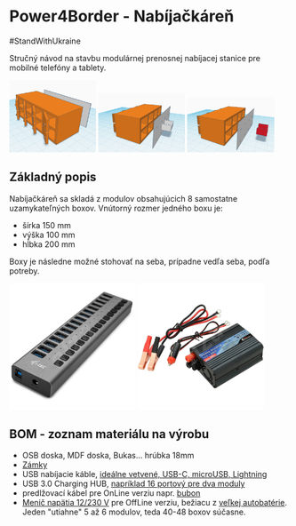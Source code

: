 # Power4Border - Nabíjačkáreň

#StandWithUkraine

Stručný návod na stavbu modulárnej prenosnej nabíjacej stanice pre mobilné telefóny a tablety.

<img src="images/Image1.png" width="31%"> <img src="images/Image2.png" width="31%"> <img src="images/Image3.png" width="31%">


## Základný popis
Nabíjačkáreň sa skladá z modulov obsahujúcich 8 samostatne uzamykateľných boxov. Vnútorný rozmer jedného boxu je:

 - šírka 150 mm
 - výška 100 mm
 - hĺbka 200 mm

Boxy je následne možné stohovať na seba, prípadne vedľa seba, podľa potreby.

<img src="images/ChargingHUB16.jfif" width="45%"> <img src="images/MenicNapatia.jfif" width="45%">

## BOM - zoznam materiálu na výrobu

 - OSB doska, MDF doska, Bukas... hrúbka 18mm
 - [Zámky](https://www.demos-trade.sk/strong-zasuvkovy-zamok-plechovy/)
 - USB nabíjacie káble, [ideálne vetvené, USB-C, microUSB, Lightning](https://www.alza.sk/connect-it-wirez-3-v-1-12-m-cierny-d6221917.htm)
 - USB 3.0 Charging HUB, [napríklad 16 portový pre dva moduly](https://www.alza.sk/i-tec-usb-3-0-charging-hub-16port-power-adapter-90-w-d5619969.htm)
 - predlžovací kábel pre OnLine verziu napr. [bubon](https://www.datart.sk/kabel-predlzovaci-na-bubne-solight-4-zasuvky-10m-3x-1-0mm2-pb21b-cierny.html)
 - [Menič napätia 12/230 V](https://www.alza.sk/auto/compass-menic-napatia-12230-v-300-w-d4946056.htm) pre OffLine verziu, bežiacu z [veľkej autobatérie](https://www.filtreaoleje.sk/detail-produktu/webber-12v-180ah-1000a-wa1800-9188/). Jeden "utiahne" 5 až 6  modulov, teda 40-48 boxov súčasne.
